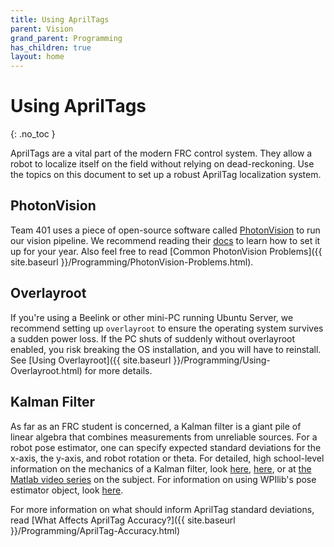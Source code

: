 ```yaml
---
title: Using AprilTags
parent: Vision
grand_parent: Programming
has_children: true
layout: home
---
```


# Using AprilTags
{: .no_toc }

AprilTags are a vital part of the modern FRC control system. They allow a robot to localize itself on the field without relying on dead-reckoning. Use the topics on this document to set up a robust AprilTag localization system.

## PhotonVision

Team 401 uses a piece of open-source software called [PhotonVision](https://photonvision.org) to run our vision pipeline. We recommend reading their [docs](https://docs.photonvision.org/en/latest) to learn how to set it up for your year. Also feel free to read [Common PhotonVision Problems]({{ site.baseurl }}/Programming/PhotonVision-Problems.html).

## Overlayroot

If you're using a Beelink or other mini-PC running Ubuntu Server, we recommend setting up `overlayroot` to ensure the operating system survives a sudden power loss. If the PC shuts of suddenly without overlayroot enabled, you risk breaking the OS installation, and you will have to reinstall. See [Using Overlayroot]({{ site.baseurl }}/Programming/Using-Overlayroot.html) for more details.

## Kalman Filter

As far as an FRC student is concerned, a Kalman filter is a giant pile of linear algebra that combines measurements from unreliable sources. For a robot pose estimator, one can specify expected standard deviations for the x-axis, the y-axis, and robot rotation or theta. For detailed, high school-level information on the mechanics of a Kalman filter, look [here](https://thekalmanfilter.com/kalman-filter-explained-simply/), [here](https://docs.wpilib.org/en/stable/docs/software/advanced-controls/state-space/state-space-observers.html), or at [the Matlab video series](https://youtu.be/mwn8xhgNpFY?si=U2H4U4Lw_r9oYQGj) on the subject. For information on using WPIlib's pose estimator object, look [here](https://docs.wpilib.org/en/stable/docs/software/advanced-controls/state-space/state-space-pose-estimators.html).

For more information on what should inform AprilTag standard deviations, read [What Affects AprilTag Accuracy?]({{ site.baseurl }}/Programming/AprilTag-Accuracy.html)
